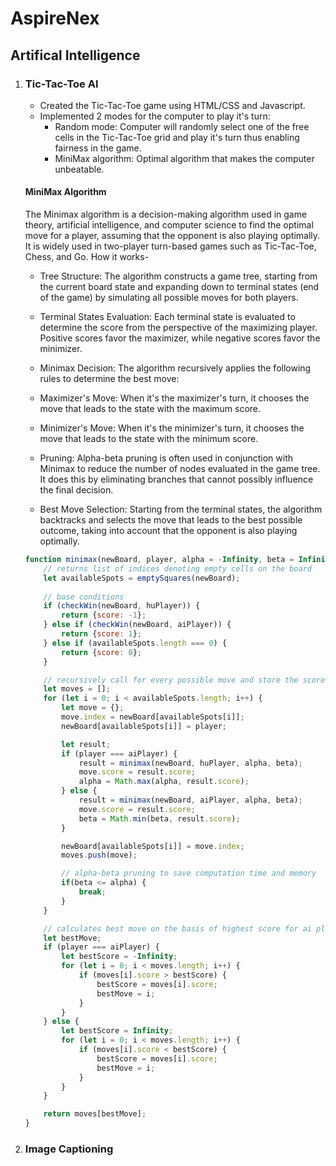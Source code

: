 # AspireNex

## Artifical Intelligence

1. ### Tic-Tac-Toe AI

   - Created the Tic-Tac-Toe game using HTML/CSS and Javascript.
   -  Implemented 2 modes for the computer to play it's turn:
      - Random mode: Computer will randomly select one of the free cells in the Tic-Tac-Toe grid and play it's turn thus enabling fairness in the game.
      - MiniMax algorithm: Optimal algorithm that makes the computer unbeatable.
   
   #### MiniMax Algorithm
   The Minimax algorithm is a decision-making algorithm used in game theory, artificial intelligence, and computer science to find the optimal move for a player, assuming that the opponent is also playing optimally. It is widely used in two-player turn-based games such as Tic-Tac-Toe, Chess, and Go. How it works-
   - Tree Structure: The algorithm constructs a game tree, starting from the current board state and expanding down to terminal states (end of the game) by simulating all possible moves for both players.
   
   - Terminal States Evaluation: Each terminal state is evaluated to determine the score from the perspective of the maximizing player. Positive scores favor the maximizer, while negative scores favor the minimizer.
   
   - Minimax Decision: The algorithm recursively applies the following rules to determine the best move:
   
   - Maximizer's Move: When it's the maximizer's turn, it chooses the move that leads to the state with the maximum score.
   - Minimizer's Move: When it's the minimizer's turn, it chooses the move that leads to the state with the minimum score.
   - Pruning: Alpha-beta pruning is often used in conjunction with Minimax to reduce the number of nodes evaluated in the game tree. It does this by eliminating branches that cannot possibly influence the final decision.
   
   - Best Move Selection: Starting from the terminal states, the algorithm backtracks and selects the move that leads to the best possible outcome, taking into account that the opponent is also playing optimally.
   
   
   ```javascript
   function minimax(newBoard, player, alpha = -Infinity, beta = Infinity) {
       // returns list of indices denoting empty cells on the board
       let availableSpots = emptySquares(newBoard);
       
       // base conditions
       if (checkWin(newBoard, huPlayer)) {
           return {score: -1};
       } else if (checkWin(newBoard, aiPlayer)) {
           return {score: 1};
       } else if (availableSpots.length === 0) {
           return {score: 0};
       }
   
       // recursively call for every possible move and store the score corresponding to each move in 'moves' list
       let moves = [];
       for (let i = 0; i < availableSpots.length; i++) {
           let move = {};
           move.index = newBoard[availableSpots[i]];
           newBoard[availableSpots[i]] = player;
   
           let result;
           if (player === aiPlayer) {
               result = minimax(newBoard, huPlayer, alpha, beta);
               move.score = result.score;
               alpha = Math.max(alpha, result.score);
           } else {
               result = minimax(newBoard, aiPlayer, alpha, beta);
               move.score = result.score;
               beta = Math.min(beta, result.score);
           }
   
           newBoard[availableSpots[i]] = move.index;
           moves.push(move);
   
           // alpha-beta pruning to save computation time and memory
           if(beta <= alpha) {
               break;
           }
       }
   
       // calculates best move on the basis of highest score for ai player, and lowest score for computer player
       let bestMove;
       if (player === aiPlayer) {
           let bestScore = -Infinity;
           for (let i = 0; i < moves.length; i++) {
               if (moves[i].score > bestScore) {
                   bestScore = moves[i].score;
                   bestMove = i;
               }
           }
       } else {
           let bestScore = Infinity;
           for (let i = 0; i < moves.length; i++) {
               if (moves[i].score < bestScore) {
                   bestScore = moves[i].score;
                   bestMove = i;
               }
           }
       }
   
       return moves[bestMove];
   }
   ```
2. ### Image Captioning
   
